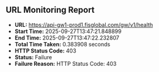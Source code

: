 ## URL Monitoring Report

- **URL:** https://api-gw1-prod1.fisglobal.com/gw/v1/health
- **Start Time:** 2025-09-27T13:47:21.848899
- **End Time:** 2025-09-27T13:47:22.232807
- **Total Time Taken:** 0.383908 seconds
- **HTTP Status Code:** 403
- **Status:** Failure
- **Failure Reason:** HTTP Status Code: 403
